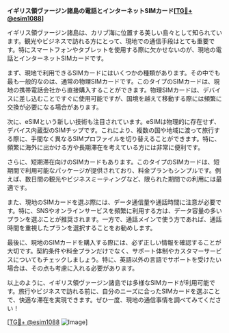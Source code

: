 **イギリス領ヴァージン諸島の電話とインターネットSIMカード[[TG💪+ @esim1088](https://t.me/s/esim1088)]**

イギリス領ヴァージン諸島は、カリブ海に位置する美しい島々として知られています。観光やビジネスで訪れる方にとって、現地での通信手段はとても重要です。特にスマートフォンやタブレットを使用する際に欠かせないのが、現地の電話とインターネットSIMカードです。

まず、現地で利用できるSIMカードにはいくつかの種類があります。その中でも最も一般的なのは、通常の物理SIMカードです。このタイプのSIMカードは、現地の携帯電話会社から直接購入することができます。物理SIMカードは、デバイスに差し込むことですぐに使用可能ですが、国境を越えて移動する際には頻繁に交換が必要になる場合があります。

次に、eSIMという新しい技術も注目されています。eSIMは物理的に存在せず、デバイス内蔵型のSIMチップです。これにより、複数の国や地域に渡って旅行する際に、手間なく異なるSIMプロファイルを切り替えることができます。特に、頻繁に海外に出かける方や長期滞在を考えている方には非常に便利です。

さらに、短期滞在向けのSIMカードもあります。このタイプのSIMカードは、短期間で利用可能なパッケージが提供されており、料金プランもシンプルです。例えば、数日間の観光やビジネスミーティングなど、限られた期間での利用には最適です。

また、現地のSIMカードを選ぶ際には、データ通信量や通話時間に注意が必要です。特に、SNSやオンラインサービスを頻繁に利用する方は、データ容量の多いプランを選ぶことが推奨されます。一方で、通話メインで使う方であれば、通話時間を重視したプランを選択することをお勧めします。

最後に、現地のSIMカードを購入する際には、必ず正しい情報を確認することが大切です。契約条件や料金プランだけでなく、サポート体制やカスタマーサービスについてもチェックしましょう。特に、英語以外の言語でサポートを受けたい場合は、その点も考慮に入れる必要があります。

以上のように、イギリス領ヴァージン諸島では多様なSIMカードが利用可能です。旅行やビジネスで訪れる前に、自分のニーズに合ったSIMカードを選ぶことで、快適な滞在を実現できます。ぜひ一度、現地の通信事情を調べてみてください！

[[TG💪+ @esim1088](https://t.me/s/esim1088) ![Image](https://i.postimg.cc/Y0z9fWf4/image.png)]